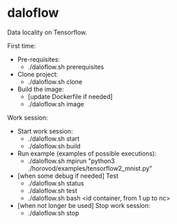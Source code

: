 # daloflow
Data locality on Tensorflow.

First time:
* Pre-requisites:
  * ./daloflow.sh prerequisites
* Clone project:
  * ./daloflow.sh clone
* Build the image:
  * [update Dockerfile if needed]
  * ./daloflow.sh image

Work session:
* Start work session:
  * ./daloflow.sh start <number of container>
  * ./daloflow.sh build
* Run example (examples of possible executions):
  * ./daloflow.sh mpirun <np> "python3 ./horovod/examples/tensorflow2_mnist.py"
* [when some debug if needed] Test
  * ./daloflow.sh status
  * ./daloflow.sh test
  * ./daloflow.sh bash <id container, from 1 up to nc>
* [when not longer be used] Stop work session:
  * ./daloflow.sh stop

